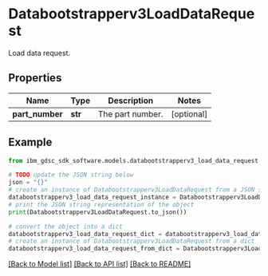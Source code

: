 # Databootstrapperv3LoadDataRequest

Load data request.

## Properties

Name | Type | Description | Notes
------------ | ------------- | ------------- | -------------
**part_number** | **str** | The part number. | [optional] 

## Example

```python
from ibm_gdsc_sdk_software.models.databootstrapperv3_load_data_request import Databootstrapperv3LoadDataRequest

# TODO update the JSON string below
json = "{}"
# create an instance of Databootstrapperv3LoadDataRequest from a JSON string
databootstrapperv3_load_data_request_instance = Databootstrapperv3LoadDataRequest.from_json(json)
# print the JSON string representation of the object
print(Databootstrapperv3LoadDataRequest.to_json())

# convert the object into a dict
databootstrapperv3_load_data_request_dict = databootstrapperv3_load_data_request_instance.to_dict()
# create an instance of Databootstrapperv3LoadDataRequest from a dict
databootstrapperv3_load_data_request_from_dict = Databootstrapperv3LoadDataRequest.from_dict(databootstrapperv3_load_data_request_dict)
```
[[Back to Model list]](../README.md#documentation-for-models) [[Back to API list]](../README.md#documentation-for-api-endpoints) [[Back to README]](../README.md)



